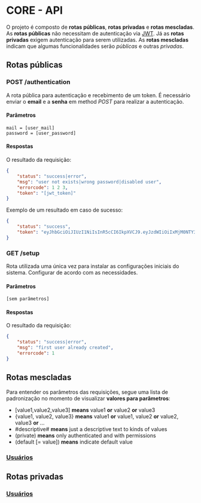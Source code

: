 # CORE - API

O projeto é composto de **rotas públicas**, **rotas privadas** e **rotas mescladas**. 
As **rotas públicas** não necessitam de autenticação via [JWT](https://jwt.io/). 
Já as **rotas privadas** exigem autenticação para serem utilizadas.
As **rotas mescladas** indicam que algumas funcionalidades serão *públicas* e outras *privadas*.

## Rotas públicas

### POST /authentication

A rota pública para autenticação e recebimento de um token. É necessário enviar 
o **email** e a **senha** em method *POST* para realizar a autenticação. 

#### Parâmetros

~~~
mail = [user_mail]
password = [user_password]
~~~

#### Respostas

O resultado da requisição:

~~~ json
{
    "status": "success|error",
    "msg": "user not exists|wrong password|disabled user",
    "errorcode": 1 2 3,
    "token": "[jwt_token]"
}
~~~

Exemplo de um resultado em caso de sucesso:

~~~ json
{
    "status": "success",
    "token": "eyJhbGciOiJIUzI1NiIsInR5cCI6IkpXVCJ9.eyJzdWIiOiIxMjM0NTY3ODkwIiwibmFtZSI6IkpvaG4gRG9lIiwiYWRtaW4iOnRydWV9.TJVA95OrM7E2cBab30RMHrHDcEfxjoYZgeFONFh7HgQ"
}
~~~

### GET /setup

Rota utilizada uma única vez para instalar as configurações iniciais do sistema.
Configurar de acordo com as necessidades.

#### Parâmetros

~~~
[sem parâmetros]
~~~

#### Respostas

O resultado da requisição:

~~~ json
{
    "status": "success|error",
    "msg": "first user already created",
    "errorcode": 1
}
~~~

## Rotas mescladas

Para entender os parâmetros das requisições, segue uma lista de padronização no momento de visualizar **valores para parâmetros**:

- [value1,value2,value3] **means** value1 **or** value2 **or** value3
- {value1, value2, value3} **means** value1 **or** value1, value2 **or** value2, value3 **or** ...
- #descriptive# **means** just a descriptive text to kinds of values
- (private) **means** only authenticated and with permissions
- (default [= value]) **means** indicate default value 

### [Usuários](https://github.com/ccsa-ufrn/seminario/tree/master/core/docs/Users.mix.md)

## Rotas privadas

### [Usuários](https://github.com/ccsa-ufrn/seminario/tree/master/core/docs/Users.priv.md)